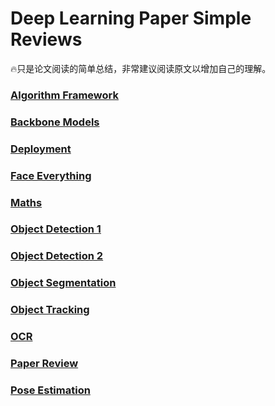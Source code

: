 # Deep Learning Paper Simple Reviews

:fire:只是论文阅读的简单总结，非常建议阅读原文以增加自己的理解。

### [Algorithm Framework](./Algorithm%20Framework)

### [Backbone Models](./BackBoneModels.md)

### [Deployment](./Deployment.md)

### [Face Everything](./Face.md)

### [Maths](./Maths.md)

### [Object Detection 1](./ObjectDetection.md)

### [Object Detection 2](./OjbectDetection2.md)

### [Object Segmentation](./ObjectSegmentation.md)

### [Object Tracking](./ObjectTracking.md)

### [OCR](./OCR.md)

### [Paper Review](./paper%20review.md)

### [Pose Estimation](./Pose%20Estimation.md)




